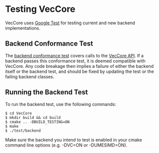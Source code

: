 # Testing VecCore

VecCore uses [Google Test](https://github.com/google/googletest) for testing
current and new backend implementations.

## Backend Conformance Test

The [backend conformance test](test/backend.cc) covers calls to the
[VecCore API](doc/api.md). If a backend passes this conformance test, it is
deemed compatible with VecCore. Any code breakage then implies a failure of
either the backend itself or the backend test, and should be fixed by
updating the test or the failing backend classes.

## Running the Backend Test

To run the backend test, use the following commands:

```shell
$ cd VecCore
$ mkdir build && cd build
$ cmake .. -DBUILD_TESTING=ON
$ make
$ ./test/backend 
```

Make sure the backend you intend to test is enabled in your
cmake command line options (e.g. -DVC=ON or -DUMESIMD=ON).


